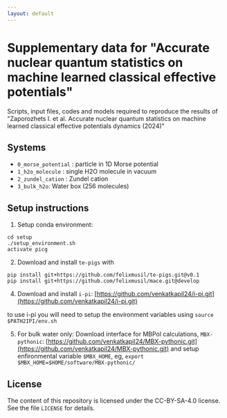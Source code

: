 ```yaml
---
layout: default
---
```

# Supplementary data for "Accurate nuclear quantum statistics on machine learned classical effective potentials"

Scripts, input files, codes and models required to reproduce the results of "Zaporozhets I. et al. Accurate nuclear quantum statistics on machine learned classical effective potentials
dynamics (2024)"

## Systems


- `0_morse_potential` : particle in 1D Morse potential
- `1_h2o_molecule` : single H2O molecule in vacuum
- `2_zundel_cation` : Zundel cation
- `3_bulk_h2o`:  Water box (256 molecules)


## Setup instructions

1) Setup conda environment:

```
cd setup
./setup_environment.sh
activate picg
```

2) Download and install `te-pigs` with
```
pip install git+https://github.com/felixmusil/te-pigs.git@v0.1
pip install git+https://github.com/felixmusil/mace.git@develop
```


4) Download and install `i-pi`: [https://github.com/venkatkapil24/i-pi.git](https://github.com/venkatkapil24/i-pi.git)

to use i-pi you will need to setup the environment variables using
    ```source $PATH2IPI/env.sh```

5) For bulk water only:
  Download  interface for MBPol calculations, `MBX-pythonic`:
  [https://github.com/venkatkapil24/MBX-pythonic.git](https://github.com/venkatkapil24/MBX-pythonic.git) and setup enfironmental variable `$MBX_HOME`, eg,
  `export $MBX_HOME=$HOME/software/MBX-pythonic/`



## License
The content of this repository is licensed under the CC-BY-SA-4.0 license. See the file `LICENSE` for details.